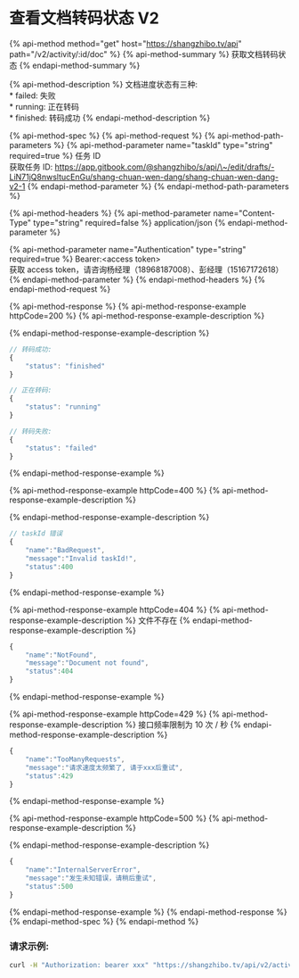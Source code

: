 # 查看文档转码状态 V2

{% api-method method="get" host="https://shangzhibo.tv/api" path="/v2/activity/:id/doc" %}
{% api-method-summary %}
获取文档转码状态
{% endapi-method-summary %}

{% api-method-description %}
文档进度状态有三种:  
\* failed: 失败  
\* running: 正在转码  
\* finished: 转码成功
{% endapi-method-description %}

{% api-method-spec %}
{% api-method-request %}
{% api-method-path-parameters %}
{% api-method-parameter name="taskId" type="string" required=true %}
任务 ID  
获取任务 ID: https://app.gitbook.com/@shangzhibo/s/api/\~/edit/drafts/-LiN71jQ8nwsltucEnGu/shang-chuan-wen-dang/shang-chuan-wen-dang-v2-1
{% endapi-method-parameter %}
{% endapi-method-path-parameters %}

{% api-method-headers %}
{% api-method-parameter name="Content-Type" type="string" required=false %}
application/json
{% endapi-method-parameter %}

{% api-method-parameter name="Authentication" type="string" required=true %}
Bearer:&lt;access token&gt;  
获取 access token，请咨询杨经理（18968187008）、彭经理（15167172618）
{% endapi-method-parameter %}
{% endapi-method-headers %}
{% endapi-method-request %}

{% api-method-response %}
{% api-method-response-example httpCode=200 %}
{% api-method-response-example-description %}

{% endapi-method-response-example-description %}

```javascript
// 转码成功:
{
    "status": "finished"
}

// 正在转码:
{
    "status": "running"
}

// 转码失败:
{
    "status": "failed"
}
```
{% endapi-method-response-example %}

{% api-method-response-example httpCode=400 %}
{% api-method-response-example-description %}

{% endapi-method-response-example-description %}

```javascript
// taskId 错误
{
    "name":"BadRequest",
    "message":"Invalid taskId!",
    "status":400
}
```
{% endapi-method-response-example %}

{% api-method-response-example httpCode=404 %}
{% api-method-response-example-description %}
文件不存在
{% endapi-method-response-example-description %}

```javascript
{
    "name":"NotFound",
    "message":"Document not found",
    "status":404
}
```
{% endapi-method-response-example %}

{% api-method-response-example httpCode=429 %}
{% api-method-response-example-description %}
接口频率限制为 10 次 / 秒
{% endapi-method-response-example-description %}

```javascript
{
    "name":"TooManyRequests",
    "message":"请求速度太频繁了, 请于xxx后重试",
    "status":429
}
```
{% endapi-method-response-example %}

{% api-method-response-example httpCode=500 %}
{% api-method-response-example-description %}

{% endapi-method-response-example-description %}

```javascript
{
    "name":"InternalServerError",
    "message":"发生未知错误，请稍后重试",
    "status":500
}
```
{% endapi-method-response-example %}
{% endapi-method-response %}
{% endapi-method-spec %}
{% endapi-method %}



### 请求示例:

```bash
curl -H "Authorization: bearer xxx" "https://shangzhibo.tv/api/v2/activity/:id/doc?taskId=ef141163-2572-49fe-951a-1501cb7ce914"
```

